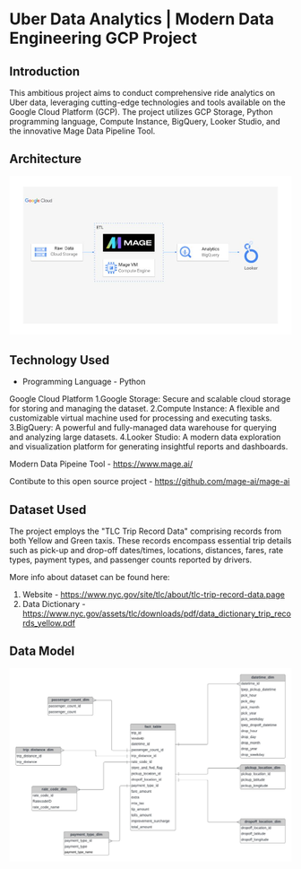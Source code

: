 # Uber Data Analytics | Modern Data Engineering GCP Project

## Introduction

This ambitious project aims to conduct comprehensive ride analytics on Uber data, leveraging cutting-edge technologies and tools available on the Google Cloud Platform (GCP). The project utilizes GCP Storage, Python programming language, Compute Instance, BigQuery, Looker Studio, and the innovative Mage Data Pipeline Tool.

## Architecture 
<img src="architecture.jpg">

## Technology Used
- Programming Language - Python

Google Cloud Platform
1.Google Storage: Secure and scalable cloud storage for storing and managing the dataset.
2.Compute Instance: A flexible and customizable virtual machine used for processing and executing tasks.
3.BigQuery: A powerful and fully-managed data warehouse for querying and analyzing large datasets.
4.Looker Studio: A modern data exploration and visualization platform for generating insightful reports and dashboards.

Modern Data Pipeine Tool - https://www.mage.ai/

Contibute to this open source project - https://github.com/mage-ai/mage-ai


## Dataset Used
The project employs the "TLC Trip Record Data" comprising records from both Yellow and Green taxis. These records encompass essential trip details such as pick-up and drop-off dates/times, locations, distances, fares, rate types, payment types, and passenger counts reported by drivers.

More info about dataset can be found here:
1. Website - https://www.nyc.gov/site/tlc/about/tlc-trip-record-data.page
2. Data Dictionary - https://www.nyc.gov/assets/tlc/downloads/pdf/data_dictionary_trip_records_yellow.pdf

## Data Model
<img src="data_model.jpeg">


